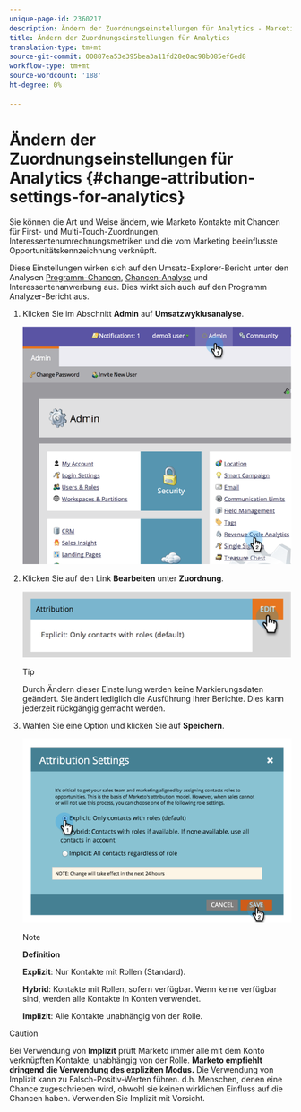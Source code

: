 ```yaml
---
unique-page-id: 2360217
description: Ändern der Zuordnungseinstellungen für Analytics - Marketing Docs - Produktdokumentation
title: Ändern der Zuordnungseinstellungen für Analytics
translation-type: tm+mt
source-git-commit: 00887ea53e395bea3a11fd28e0ac98b085ef6ed8
workflow-type: tm+mt
source-wordcount: '188'
ht-degree: 0%

---
```



# Ändern der Zuordnungseinstellungen für Analytics {#change-attribution-settings-for-analytics}

Sie können die Art und Weise ändern, wie Marketo Kontakte mit Chancen für First- und Multi-Touch-Zuordnungen, Interessentenumrechnungsmetriken und die vom Marketing beeinflusste Opportunitätskennzeichnung verknüpft.

Diese Einstellungen wirken sich auf den Umsatz-Explorer-Bericht unter den Analysen [Programm-Chancen](../../../product-docs/reporting/revenue-cycle-analytics/program-analytics/understanding-the-program-opportunity-analysis-area.md), [Chancen-Analyse](../../../product-docs/reporting/revenue-cycle-analytics/revenue-explorer/understanding-opportunity-analysis-in-revenue-explorer.md) und Interessentenanwerbung aus. Dies wirkt sich auch auf den Programm Analyzer-Bericht aus.

1. Klicken Sie im Abschnitt **Admin** auf **Umsatzwyklusanalyse**.

   ![](assets/image2014-9-24-11-3a55-3a19.png)

1. Klicken Sie auf den Link **Bearbeiten** unter **Zuordnung**.

   ![](assets/image2014-9-24-11-3a56-3a33.png)

   >[!TIP]
   >
   >Durch Ändern dieser Einstellung werden keine Markierungsdaten geändert. Sie ändert lediglich die Ausführung Ihrer Berichte. Dies kann jederzeit rückgängig gemacht werden.

1. Wählen Sie eine Option und klicken Sie auf **Speichern**.

   ![](assets/image2014-9-24-11-3a57-3a39.png)

   >[!NOTE]
   >
   >**Definition**
   >
   >
   >**Explizit**: Nur Kontakte mit Rollen (Standard).
   >
   >
   >**Hybrid**: Kontakte mit Rollen, sofern verfügbar. Wenn keine verfügbar sind, werden alle Kontakte in Konten verwendet.
   >
   >
   >**Implizit**: Alle Kontakte unabhängig von der Rolle.

>[!CAUTION]
>
>Bei Verwendung von **Implizit** prüft Marketo immer alle mit dem Konto verknüpften Kontakte, unabhängig von der Rolle. **Marketo empfiehlt dringend die Verwendung des expliziten Modus.** Die Verwendung von Implizit kann zu Falsch-Positiv-Werten führen. d.h. Menschen, denen eine Chance zugeschrieben wird, obwohl sie keinen wirklichen Einfluss auf die Chancen haben. Verwenden Sie Implizit mit Vorsicht.

